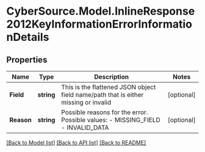 # CyberSource.Model.InlineResponse2012KeyInformationErrorInformationDetails
## Properties

Name | Type | Description | Notes
------------ | ------------- | ------------- | -------------
**Field** | **string** | This is the flattened JSON object field name/path that is either missing or invalid | [optional] 
**Reason** | **string** | Possible reasons for the error. Possible values:  - MISSING_FIELD  - INVALID_DATA  | [optional] 

[[Back to Model list]](../README.md#documentation-for-models) [[Back to API list]](../README.md#documentation-for-api-endpoints) [[Back to README]](../README.md)


